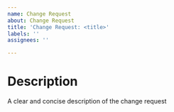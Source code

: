 ```yaml
---
name: Change Request
about: Change Request
title: 'Change Request: <title>'
labels: ''
assignees: ''

---
```



# Description

A clear and concise description of the change request